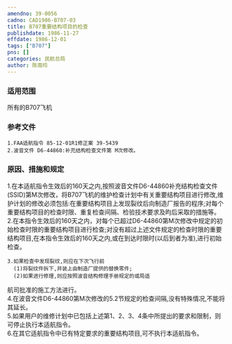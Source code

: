 ```yaml
---
amendno: 39-0056  
cadno: CAD1986-B707-03  
title: B707重要结构项目的检查  
publishdate: 1986-11-27  
effdate: 1986-12-01  
tags: ["B707"]  
pns: []  
categories: 民航总局  
author: 陈南玲  
---
```

  
### 适用范围  
所有的B707飞机  
  
<!--more-->  
### 参考文件  
    1.FAA适航指令 85-12-01R1修正案 39-5439  
    2.波音文件 D6-44860:补充结构检查文件第 M次修改。  
  
### 原因、措施和规定  
 1.在本适航指令生效后的160天之内,按照波音文件D6-44860补充结构检查文件(SSID)第M次修改，将B707飞机的维护检查计划中有关重要结构项目进行修改,维护计划的修改必须包括:在重要结构项目上发现裂纹后向制造厂报告的程序;对每个重要结构项目的检查时限、重复检查间隔、检验技术要求及昀后采取的措施等。  
    2.在本指令生效后的160天之内，对每个已超过D6-44860第M次修改中规定的初始检查时限的重要结构项目进行检查;对没有超过上述文件规定的检查时限的重要结构项目,在本指令生效后的160天之内,或在到达时限时(以后到者为准),进行初始检查。  
  
    3.如果检查中发现裂纹,则应在下次飞行前  
      (1)将裂纹件拆下,并装上由制造厂提供的替换零件;  
      (2)如果进行修理,则应按照波音结构修理手册规定的或局适  
  
  
航司批准的施工方法进行。  
    4.在波音文件D6-44860第M次修改的5.2节规定的检查间隔,没有特殊情况,不能将其延长。  
    5.如果用户的维修计划中已包括上述第1、2、3、4条中所提出的要求和限制，则可停止执行本适航指令。  
    6.在其它适航指令中已有特定要求的重要结构项目,可不执行本适航指令。  
  
